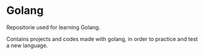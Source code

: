 # Golang

Repositorie used for learning Golang.

Contains projects and codes made with golang, in order to practice and test a new language.
